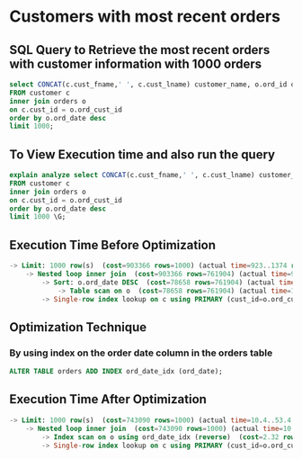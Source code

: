 # Customers with most recent orders
## SQL Query to Retrieve the most recent orders with customer information with 1000 orders
```sql
select CONCAT(c.cust_fname,' ', c.cust_lname) customer_name, o.ord_id order_id, o.ord_date order_date
FROM customer c
inner join orders o
on c.cust_id = o.ord_cust_id
order by o.ord_date desc
limit 1000;
```

## To View Execution time and also run the query
```sql
explain analyze select CONCAT(c.cust_fname,' ', c.cust_lname) customer_name, o.ord_id order_id, o.ord_date order_date
FROM customer c
inner join orders o
on c.cust_id = o.ord_cust_id
order by o.ord_date desc
limit 1000 \G;
```

## Execution Time Before Optimization
```sql
-> Limit: 1000 row(s)  (cost=903366 rows=1000) (actual time=923..1374 rows=1000 loops=1)
    -> Nested loop inner join  (cost=903366 rows=761904) (actual time=923..1374 rows=1000 loops=1)
        -> Sort: o.ord_date DESC  (cost=78658 rows=761904) (actual time=921..922 rows=1000 loops=1)
            -> Table scan on o  (cost=78658 rows=761904) (actual time=14.8..566 rows=764108 loops=1)
        -> Single-row index lookup on c using PRIMARY (cust_id=o.ord_cust_id)  (cost=0.982 rows=1) (actual time=0.451..0.451 rows=1 loops=1000)
```

## Optimization Technique
### By using index on the order date column in the orders table
```sql
ALTER TABLE orders ADD INDEX ord_date_idx (ord_date);
```

## Execution Time After Optimization
```sql
-> Limit: 1000 row(s)  (cost=743090 rows=1000) (actual time=10.4..53.4 rows=1000 loops=1)
    -> Nested loop inner join  (cost=743090 rows=1000) (actual time=10.4..53.3 rows=1000 loops=1)
        -> Index scan on o using ord_date_idx (reverse)  (cost=2.32 rows=1000) (actual time=9.67..12.8 rows=1000 loops=1)
        -> Single-row index lookup on c using PRIMARY (cust_id=o.ord_cust_id)  (cost=0.975 rows=1) (actual time=0.0402..0.0403 rows=1 loops=1000)
```
